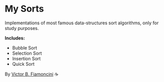 # My Sorts

Implementations of most famous data-structures sort algorithms, only for study purposes.

**Includes:**
- Bubble Sort
- Selection Sort
- Insertion Sort
- Quick Sort

By [Victor B. Fiamoncini](https://github.com/Victor-Fiamoncini) ☕️
